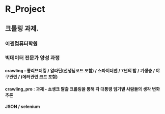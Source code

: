 # R_Project

## 크롤링 과제. 

### 이젠컴퓨터학원
### 빅데이터 전문가 양성 과정

#### crawling : 롱리브더킹 / 알라딘(선생님코드 포함) / 스파이더맨 / 7년의 밤 / 기생충 / 야구관련 / (에러관련 코드 포함)

#### crawling_pro : 과제 - 쇼생크 탈출 크롤링을 통해 각 대통령 임기별 사람들의 생각 변화 추론

#### JSON / selenium


